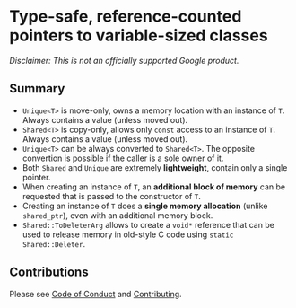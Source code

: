 # Type-safe, reference-counted pointers to variable-sized classes

_*Disclaimer:* This is not an officially supported Google product._

## Summary

- `Unique<T>` is move-only, owns a memory location with an instance of `T`.
  Always contains a value (unless moved out).
- `Shared<T>` is copy-only, allows only `const` access to an instance of `T`.
  Always contains a value (unless moved out).
- `Unique<T>` can be always converted to `Shared<T>`.
  The opposite convertion is possible if the caller is a sole owner of it.
- Both `Shared` and `Unique` are extremely **lightweight**, contain only a
  single pointer.
- When creating an instance of `T`, an **additional block of memory** can be
  requested that is passed to the constructor of `T`.
- Creating an instance of `T` does a **single memory allocation** (unlike
  `shared_ptr`), even with an additional memory block.
- `Shared::ToDeleterArg` allows to create a `void*` reference that can be used
  to release memory in old-style C code using `static Shared::Deleter`.

## Contributions

Please see [Code of Conduct](docs/code-of-conduct.md) and [Contributing](docs/contributing.md).

